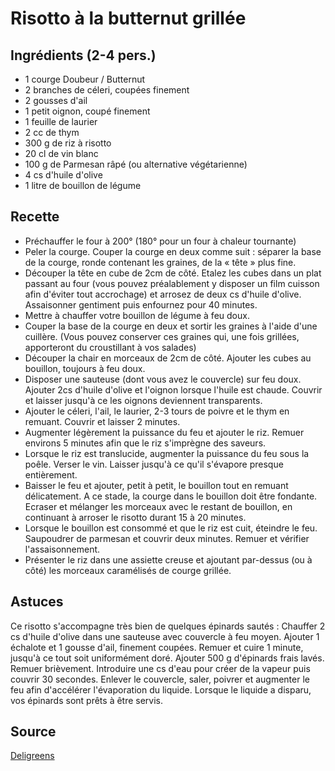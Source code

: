 # Risotto à la butternut grillée

## Ingrédients (2-4 pers.)

- 1 courge Doubeur / Butternut
- 2 branches de céleri, coupées finement
- 2 gousses d'ail
- 1 petit oignon, coupé finement
- 1 feuille de laurier
- 2 cc de thym
- 300 g de riz à risotto
- 20 cl de vin blanc
- 100 g de Parmesan râpé (ou alternative végétarienne)
- 4 cs d'huile d'olive
- 1 litre de bouillon de légume

## Recette

- Préchauffer le four à 200° (180° pour un four à chaleur tournante)
- Peler la courge. Couper la courge en deux comme suit : séparer la base de la courge, ronde contenant les graines, de la « tête » plus fine.
- Découper la tête en cube de 2cm de côté. Etalez les cubes dans un plat passant au four (vous pouvez préalablement y disposer un film cuisson afin d'éviter tout accrochage) et arrosez de deux cs d'huile d'olive. Assaisonner gentiment puis enfournez pour 40 minutes.
- Mettre à chauffer votre bouillon de légume à feu doux.
- Couper la base de la courge en deux et sortir les graines à l'aide d'une cuillère. (Vous pouvez conserver ces graines qui, une fois grillées, apporteront du croustillant à vos salades)
- Découper la chair en morceaux de 2cm de côté. Ajouter les cubes au bouillon, toujours à feu doux.
- Disposer une sauteuse (dont vous avez le couvercle) sur feu doux. Ajouter 2cs d'huile d'olive et l'oignon lorsque l'huile est chaude. Couvrir et laisser jusqu'à ce les oignons deviennent transparents.
- Ajouter le céleri, l'ail, le laurier, 2-3 tours de poivre et le thym en remuant. Couvrir et laisser 2 minutes.
- Augmenter légèrement la puissance du feu et ajouter le riz. Remuer environs 5 minutes afin que le riz s'imprègne des saveurs.
- Lorsque le riz est translucide, augmenter la puissance du feu sous la poêle. Verser le vin. Laisser jusqu'à ce qu'il s'évapore presque entièrement.
- Baisser le feu et ajouter, petit à petit, le bouillon tout en remuant délicatement. A ce stade, la courge dans le bouillon doit être fondante. Ecraser et mélanger les morceaux avec le restant de bouillon, en continuant à arroser le risotto durant 15 à 20 minutes.
- Lorsque le bouillon est consommé et que le riz est cuit, éteindre le feu. Saupoudrer de parmesan et couvrir deux minutes. Remuer et vérifier l'assaisonnement.
- Présenter le riz dans une assiette creuse et ajoutant par-dessus (ou à côté) les morceaux caramélisés de courge grillée.

## Astuces

Ce risotto s'accompagne très bien de quelques épinards sautés : Chauffer 2 cs d'huile d'olive dans une sauteuse avec couvercle à feu moyen. Ajouter 1 échalote et 1 gousse d'ail, finement coupées. Remuer et cuire 1 minute, jusqu'à ce tout soit uniformément doré. Ajouter 500 g d'épinards frais lavés. Remuer brièvement. Introduire une cs d'eau pour créer de la vapeur puis couvrir 30 secondes. Enlever le couvercle, saler, poivrer et augmenter le feu afin d'accélérer l'évaporation du liquide. Lorsque le liquide a disparu, vos épinards sont prêts à être servis.

## Source

[Deligreens](http://shop.deligreens.com/pages/recette-1)

